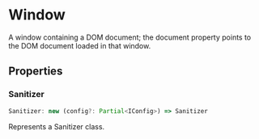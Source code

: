 # Window

A window containing a DOM document; the document property points to the DOM document loaded in that window.

## Properties

### Sanitizer

```ts
Sanitizer: new (config?: Partial<IConfig>) => Sanitizer
```

Represents a Sanitizer class.
